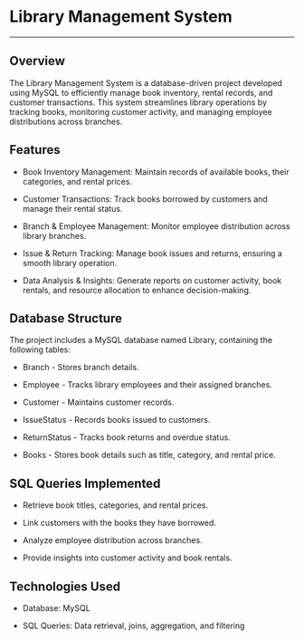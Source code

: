 # Library Management System
------------

## Overview

The Library Management System is a database-driven project developed using MySQL to efficiently manage book inventory, rental records, and customer transactions. This system streamlines library operations by tracking books, monitoring customer activity, and managing employee distributions across branches.

## Features

* Book Inventory Management: Maintain records of available books, their categories, and rental prices.

* Customer Transactions: Track books borrowed by customers and manage their rental status.

* Branch & Employee Management: Monitor employee distribution across library branches.

* Issue & Return Tracking: Manage book issues and returns, ensuring a smooth library operation.

* Data Analysis & Insights: Generate reports on customer activity, book rentals, and resource allocation to enhance decision-making.

## Database Structure

The project includes a MySQL database named Library, containing the following tables:

* Branch - Stores branch details.

* Employee - Tracks library employees and their assigned branches.

* Customer - Maintains customer records.

* IssueStatus - Records books issued to customers.

* ReturnStatus - Tracks book returns and overdue status.

* Books - Stores book details such as title, category, and rental price.

## SQL Queries Implemented

* Retrieve book titles, categories, and rental prices.

* Link customers with the books they have borrowed.

* Analyze employee distribution across branches.

* Provide insights into customer activity and book rentals.

## Technologies Used

* Database: MySQL

* SQL Queries: Data retrieval, joins, aggregation, and filtering
